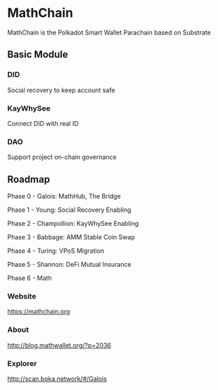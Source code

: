 # MathChain

MathChain is the Polkadot Smart Wallet Parachain based on Substrate

## Basic Module

### DID

Social recovery to keep account safe

### KayWhySee

Connect DID with real ID

### DAO

Support project on-chain governance

## Roadmap

Phase 0 - Galois: MathHub, The Bridge

Phase 1 - Young: Social Recovery Enabling

Phase 2 - Champollion: KayWhySee Enabling

Phase 3 - Babbage: AMM Stable Coin Swap

Phase 4 - Turing: VPoS Migration

Phase 5 - Shannon: DeFi Mutual Insurance

Phase 6 - Math

### Website

https://mathchain.org

### About

http://blog.mathwallet.org/?p=2036

### Explorer

http://scan.boka.network/#/Galois